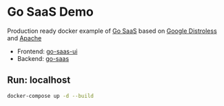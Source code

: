 # Go SaaS Demo

Production ready docker example of [Go SaaS](https://github.com/go-saas) based on [Google Distroless](https://github.com/GoogleContainerTools/distroless) and [Apache](https://hub.docker.com/_/httpd) 

- Frontend: [go-saas-ui](https://github.com/go-saas/go-saas-ui)
- Backend: [go-saas](https://github.com/go-saas/go-saas)

## Run: localhost

```bash
docker-compose up -d --build
```